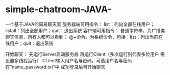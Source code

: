 # simple-chatroom-JAVA-
一个基于JAVA的简易聊天室
服务器端可用指令：
  list：列出全部在线用户；listall：列出全部用户；quit：退出系统
客户端可用指令：
  普通字符串，为广播类聊天信息，所有人都可以看到；
  @+命令，为系统命令，包括：list：列出当前在线用户；quit：退出系统

开始聊天：
  先运行Server启动服务器 再运行Client（多次运行则代表多位用户 需设置多线程运行）
  CLient输入用户名与密码，可选用户名与密码在“name_password.txt”中
  成功登录后可开始聊天
  

